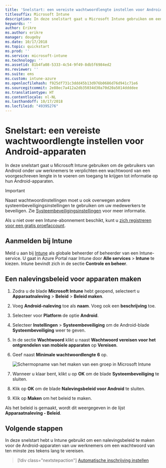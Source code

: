 ```yaml
---
title: 'Snelstart: een vereiste wachtwoordlengte instellen voor Android-apparaten'
titlesuffix: Microsoft Intune
description: In deze snelstart gaat u Microsoft Intune gebruiken om een wachtwoordlengte in te stellen die is vereist voor Android-apparaten.
keywords: ''
author: Erikre
ms.author: erikre
manager: dougeby
ms.date: 10/17/2018
ms.topic: quickstart
ms.prod: ''
ms.service: microsoft-intune
ms.technology: ''
ms.assetid: 81b4fa08-5333-4c54-9f49-8db5f6984ed2
ms.reviewer: ''
ms.suite: ems
ms.custom: intune-azure
ms.openlocfilehash: f925df731c3ddd45b13d976b0686d76d941c71e6
ms.sourcegitcommit: 2e88ec7a412a2db35034d30a70d20a5014ddddee
ms.translationtype: HT
ms.contentlocale: nl-NL
ms.lasthandoff: 10/17/2018
ms.locfileid: "49395276"
---
```

# <a name="quickstart-set-a-required-password-length-for-android-devices"></a>Snelstart: een vereiste wachtwoordlengte instellen voor Android-apparaten

In deze snelstart gaat u Microsoft Intune gebruiken om de gebruikers van Android onder uw werknemers te verplichten een wachtwoord van een voorgeschreven lengte in te voeren om toegang te krijgen tot informatie op hun Android-apparaten. 

> [!IMPORTANT]
> Naast wachtwoordinstellingen moet u ook overwegen andere systeembeveiligingsinstellingen te gebruiken om uw medewerkers te beveiligen. Zie [Systeembeveiligingsinstellingen](compliance-policy-create-android-for-work.md#system-security-settings) voor meer informatie.

Als u niet over een Intune-abonnement beschikt, kunt u [zich registreren voor een gratis proefaccount](free-trial-sign-up.md).

## <a name="sign-in-to-intune"></a>Aanmelden bij Intune

Meld u aan bij [Intune](https://aka.ms/intuneportal) als globale beheerder of beheerder van een Intune-service. U gaat in Azure Portal naar Intune door **Alle services** > **Intune** te kiezen. Intune bevindt zich in de sectie **Controle en beheer**.

## <a name="create-a-device-compliance-policy"></a>Een nalevingsbeleid voor apparaten maken
1. Zodra u de blade **Microsoft Intune** hebt geopend, selecteert u **Apparaatnaleving** > **Beleid** > **Beleid maken**.
2. Voeg **Android-naleving** toe als **naam**. Voeg ook een **beschrijving** toe.
3. Selecteer voor **Platform** de optie **Android**. 
4. Selecteer **Instellingen** > **Systeembeveiliging** om de Android-blade **Systeembeveiliging** weer te geven.
5. In de sectie **Wachtwoord** klikt u naast **Wachtwoord vereisen voor het ontgrendelen van mobiele apparaten** op **Vereisen**.
6. Geef naast **Minimale wachtwoordlengte** **6** op.  

    ![Schermopname van het maken van een groep in Microsoft Intune](./media/quickstart-set-password-length-android-01.png)

7. Wanneer u klaar bent, klikt u op **OK** om de blade **Systeembeveiliging** te sluiten. 
8. Klik op **OK** om de blade **Nalevingsbeleid voor Android** te sluiten. 
9. Klik op **Maken** om het beleid te maken.

Als het beleid is gemaakt, wordt dit weergegeven in de lijst **Apparaatnaleving - Beleid**. 

## <a name="next-steps"></a>Volgende stappen

In deze snelstart hebt u Intune gebruikt om een nalevingsbeleid te maken voor de Android-apparaten van uw werknemers om een wachtwoord van ten minste zes tekens lang te vereisen.

> [!div class="nextstepaction"]
> [Automatische inschrijving instellen](quickstart-setup-auto-enrollment.md)
